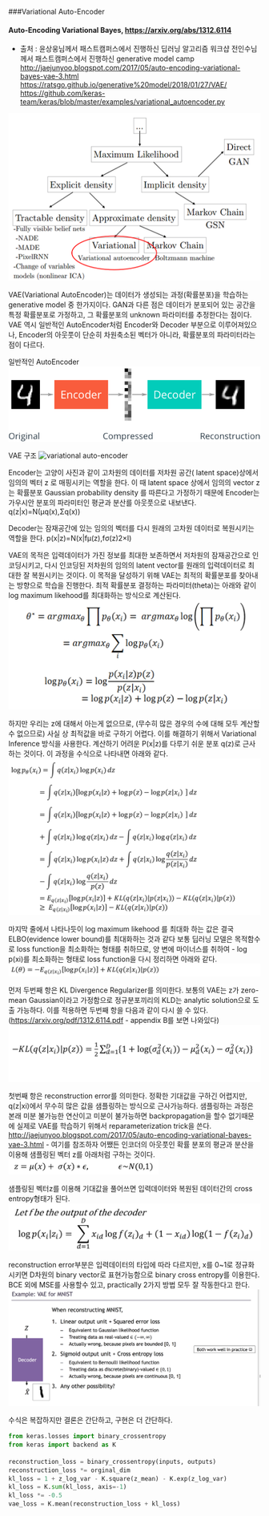 ###Variational Auto-Encoder 

#### Auto-Encoding Variational Bayes, https://arxiv.org/abs/1312.6114

* 출처 : 
윤상웅님께서 패스트캠퍼스에서 진행하신 딥러닝 알고리즘 워크샵
전인수님께서 패스트캠퍼스에서 진행하신 generative model camp
http://jaejunyoo.blogspot.com/2017/05/auto-encoding-variational-bayes-vae-3.html
https://ratsgo.github.io/generative%20model/2018/01/27/VAE/
https://github.com/keras-team/keras/blob/master/examples/variational_autoencoder.py



![generative_models](/generative_models.png)

VAE(Variational AutoEncoder)는 데이터가 생성되는 과정(확률분포)을 학습하는 generative model 중 한가지이다.
GAN과 다른 점은 데이터가 분포되어 있는 공간을 특정 확률분포로 가정하고, 그 확률분포의 unknown 파라미터를 추정한다는 점이다.
VAE 역시 일반적인 AutoEncoder처럼 Encoder와 Decoder 부분으로 이루어져있으나, Encoder의 아웃풋이 단순히 차원축소된 벡터가 아니라, 확률분포의 파라미터라는 점이 다르다.

일반적인 AutoEncoder
![general auto-encoder](/AE.png)


VAE 구조
![variational auto-encoder](/VAE.png)


Encoder는 고양이 사진과 같이 고차원의 데이터를 저차원 공간( latent space)상에서 임의의 벡터 z 로 매핑시키는 역할을 한다.
이 때 latent space 상에서 임의의 vector z는 확률분포 Gaussian probability density 를 따른다고 가정하기 때문에 Encoder는 가우시안 분포의 파라미터인 평균과 분산를 아웃풋으로 내보낸다.
q(z|x)=N(μq(x),Σq(x))

Decoder는 잠재공간에 있는 임의의 벡터를 다시 원래의 고차원 데이터로 복원시키는 역할을 한다. 
p(x|z)=N(x|fμ(z),fσ(z)2×I)

VAE의 목적은 입력데이터가 가진 정보를 최대한 보존하면서 저차원의 잠재공간으로 인코딩시키고, 다시 인코딩된 저차원의 임의의 latent vector를 원래의 입력데이터로 최대한 잘 복원시키는 것이다. 
이 목적을 달성하기 위해 VAE는 최적의 확률분포를 찾아내는 방향으로 학습을 진행한다. 최적 확률분포 결정하는 파라미터(theta)는 아래와 같이 log maximum likehood를 최대화하는 방식으로 계산된다.
![log likelihood](/log_likelihood.png)


하지만 우리는 z에 대해서 아는게 없으므로, (무수히 많은 경우의 수에 대해 모두 계산할수 없으므로) 사실 상 최적값을 바로 구하기 어렵다.
이를 해결하기 위해서 Variational Inference 방식을 사용한다. 계산하기 어려운 P(x|z)를 다루기 쉬운 분포 q(z)로 근사하는 것이다. 
이 과정을 수식으로 나타내면 아래와 같다.
![ELBO](/ELBO.png)

마지막 줄에서 나타나듯이 log maximum likehood 를 최대화 하는 값은 결국 ELBO(evidence lower bound)를 최대화하는 것과 같다
보통 딥러닝 모델은 목적함수로 loss function을 최소화하는 형태를 취하므로, 양 변에 마이너스를 취하여 - log p(xi)를 최소화하는 형태로 loss function을 다시 정리하면 아래와 같다.
![VAE loss function](/VAE_loss.png)

먼저 두번째 항은 KL Divergence Regularizer를 의미한다. 보통의 VAE는 z가 zero-mean Gaussian이라고 가정함으로 정규분포끼리의 KLD는 analytic solution으로 도출 가능하다. 이를 적용하면 두번째 항을 다음과 같이 다시 쓸 수 있다.
(https://arxiv.org/pdf/1312.6114.pdf - appendix B를 보면 나와있다)
![KL Divergence](/KLD.png)

첫번째 항은 reconstruction error를 의미한다. 정확한 기대값을 구하긴 어렵지만, q(z|xi)에서 무수히 많은 값을 샘플링하는 방식으로 근사가능하다.
샘플링하는 과정은 본래 미분 불가능한 연산이고 미분이 불가능하면 backpropagation을 할수 없기때문에 실제로 VAE를 학습하기 위해서 reparameterization trick을 쓴다.
http://jaejunyoo.blogspot.com/2017/05/auto-encoding-variational-bayes-vae-3.html - 여기를 참조하자
어쨌든 인코더의 아웃풋인 확률 분포의 평균과 분산을 이용해 샘플링된 벡터 z를 아래처럼 구하는 것이다. 
![reparameterization trick](/reparam.png)

샘플링된 벡터z를 이용해 기대값을 풀어쓰면 입력데이터와 복원된 데이터간의 cross entropy형태가 된다. 
![cross_entropy](/cross_entropy.png)


reconstruction error부분은 입력데이터의 타입에 따라 다르지만, x를 0~1로 정규화시키면 D차원의 binary vector로 표현가능함으로 binary cross entropy를 이용한다.
BCE 외에 MSE를 사용할수 있고, practically 2가지 방법 모두 잘 작동한다고 한다.
![reconstruct error](/recont_error.png)

수식은 복잡하지만 결론은 간단하고, 구현은 더 간단하다.


```python
from keras.losses import binary_crossentropy
from keras import backend as K

reconstruction_loss = binary_crossentropy(inputs, outputs)
reconstruction_loss *= orginal_dim
kl_loss = 1 + z_log_var - K.square(z_mean) - K.exp(z_log_var)
kl_loss = K.sum(kl_loss, axis=-1)
kl_loss *= -0.5
vae_loss = K.mean(reconstruction_loss + kl_loss)
```
